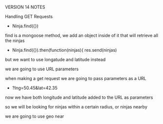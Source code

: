 VERSION 14 NOTES 

Handling GET Requests 


-  Ninja.find({})

find is a mongoose method, we add an object inside of it that will retrieve all the ninjas 

 - Ninja.find({}).then(function(ninjas){
        res.send(ninjas)

but we want to use longatude and latitude instead

we are going to use URL parameters

when making a get request we are going to pass parameters as a URL 

- ?Ing=50.45&lat=42.35 

now we have both longitude and latitude added to the URL as parameters

so we will be looking for ninjas within a certain radius, or ninjas nearby 

we are going to use geo near 
